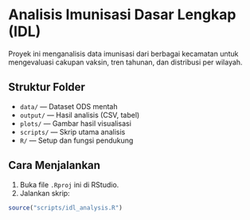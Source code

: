# Analisis Imunisasi Dasar Lengkap (IDL)

Proyek ini menganalisis data imunisasi dari berbagai kecamatan untuk mengevaluasi cakupan vaksin, tren tahunan, dan distribusi per wilayah.

## Struktur Folder

- `data/` — Dataset ODS mentah
- `output/` — Hasil analisis (CSV, tabel)
- `plots/` — Gambar hasil visualisasi
- `scripts/` — Skrip utama analisis
- `R/` — Setup dan fungsi pendukung

## Cara Menjalankan

1. Buka file `.Rproj` ini di RStudio.
2. Jalankan skrip:

```r
source("scripts/idl_analysis.R")

```
